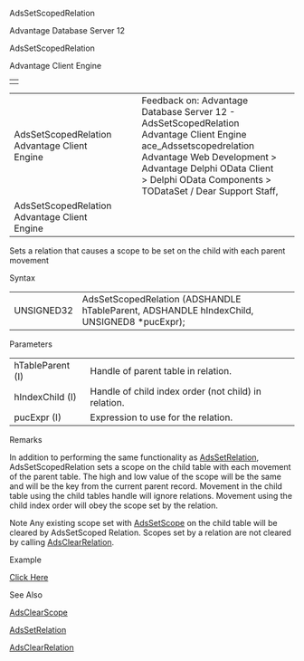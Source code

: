 AdsSetScopedRelation




Advantage Database Server 12  

AdsSetScopedRelation

Advantage Client Engine

|  |
| --- |
|  |

|  |  |  |  |  |
| --- | --- | --- | --- | --- |
| AdsSetScopedRelation  Advantage Client Engine |  |  | Feedback on: Advantage Database Server 12 - AdsSetScopedRelation Advantage Client Engine ace\_Adssetscopedrelation Advantage Web Development > Advantage Delphi OData Client > Delphi OData Components > TODataSet / Dear Support Staff, |  |
| AdsSetScopedRelation  Advantage Client Engine |  |  |  |  |

Sets a relation that causes a scope to be set on the child with each parent movement

Syntax

|  |  |
| --- | --- |
| UNSIGNED32 | AdsSetScopedRelation (ADSHANDLE hTableParent,  ADSHANDLE hIndexChild,  UNSIGNED8 \*pucExpr); |

Parameters

|  |  |
| --- | --- |
| hTableParent (I) | Handle of parent table in relation. |
| hIndexChild (I) | Handle of child index order (not child) in relation. |
| pucExpr (I) | Expression to use for the relation. |

Remarks

In addition to performing the same functionality as [AdsSetRelation](ace_adssetrelation.htm), AdsSetScopedRelation sets a scope on the child table with each movement of the parent table. The high and low value of the scope will be the same and will be the key from the current parent record. Movement in the child table using the child tables handle will ignore relations. Movement using the child index order will obey the scope set by the relation.

Note Any existing scope set with [AdsSetScope](ace_adssetscope.htm) on the child table will be cleared by AdsSetScoped Relation. Scopes set by a relation are not cleared by calling [AdsClearRelation](ace_adsclearrelation.htm).

Example

[Click Here](ace_examples.htm#adssetscopedrelationexample)

See Also

[AdsClearScope](ace_adsclearscope.htm)

[AdsSetRelation](ace_adssetrelation.htm)

[AdsClearRelation](ace_adsclearrelation.htm)